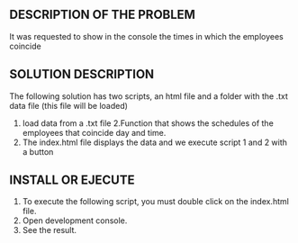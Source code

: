 ## DESCRIPTION OF THE PROBLEM
It was requested to show in the console the times in which the employees coincide

## SOLUTION DESCRIPTION
The following solution has two scripts, an html file and a folder with the .txt data file (this file will be loaded)
1. load data from a .txt file
2.Function that shows the schedules of the employees that coincide day and time.
3. The index.html file displays the data and we execute script 1 and 2 with a button


## INSTALL OR EJECUTE
1. To execute the following script, you must double click on the index.html file.
2. Open development console.
3. See the result.